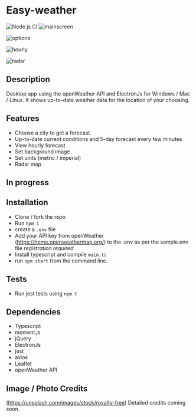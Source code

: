 # Easy-weather
![Node.js CI](https://github.com/davideastmond/easy-weather/workflows/Node.js%20CI/badge.svg)
![mainscreen](https://github.com/davideastmond/easy-weather/blob/master/docs/img/m23_main.jpg)

![options](https://github.com/davideastmond/easy-weather/blob/master/docs/img/m23_config.jpg)

![hourly](https://github.com/davideastmond/easy-weather/blob/master/docs/img/m23_hourly.jpg)

![radar](https://github.com/davideastmond/easy-weather/blob/master/docs/img/m24_radar.jpg)

## Description
Desktop app using the openWeather API and ElectronJs for Windows / Mac / Linux.
It shows up-to-date weather data for the location of your choosing.

## Features 
- Choose a city to get a forecast.
- Up-to-date current conditions and 5-day forecast every few minutes
- View hourly forecast
- Set background image
- Set units (metric / imperial)
- Radar map

## In progress


## Installation
- Clone / fork the repo
- Run `npm i`
- create a `.env` file
- Add your API key from openWeather (https://home.openweathermap.org/) to the 
  .env as per the sample.env file _registration required_
- Install typescript and compile `main.ts`
- run `npm start` from the command line.

## Tests
- Run jest tests using `npm t`

## Dependencies
- Typescript
- moment.js
- jQuery
- ElectronJs
- jest
- axios
- Leaflet
- openWeather API

## Image / Photo Credits
(https://unsplash.com/images/stock/royalty-free)
Detailed credits coming soon.
